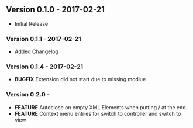 ## Version 0.1.0 - 2017-02-21
* Initial Release

### Version 0.1.1 - 2017-02-21
* Added Changelog

### Version 0.1.4 - 2017-02-21
* **BUGFIX** Extension did not start due to missing modlue

### Version 0.2.0 - 
* **FEATURE** Autoclose on empty XML Elements when putting / at the end.
* **FEATURE** Context menu entries for switch to controller and switch to view